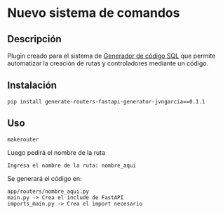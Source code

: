 # Nuevo sistema de comandos

## Descripción

Plugin creado para el sistema de [Generador de código SQL](https://github.com/maafinocode/fastapi-generator) que permite automatizar la creación de rutas y controladores mediante un código.

## Instalación
```
pip install generate-routers-fastapi-generator-jvngarcia==0.1.1
```

## Uso

```
makerouter
```

Luego pedirá el nombre de la ruta
```
Ingresa el nombre de la ruta: nombre_aqui
```

Se generará el código en:
```
app/routers/nombre_aqui.py
main.py -> Crea el include de FastAPI
imports_main.py -> Crea el import necesario
```
